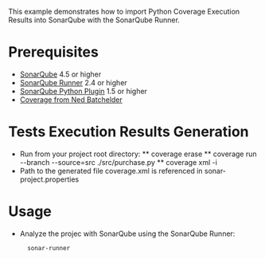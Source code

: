 This example demonstrates how to import Python Coverage Execution Results into SonarQube with the SonarQube Runner.

Prerequisites
=============
* [SonarQube](http://www.sonarsource.org/downloads/) 4.5 or higher
* [SonarQube Runner](http://docs.sonarqube.org/display/SONAR/Installing+and+Configuring+SonarQube+Runner) 2.4 or higher
* [SonarQube Python Plugin](http://docs.sonarqube.org/display/SONAR/Python+Plugin) 1.5 or higher
* [Coverage from Ned Batchelder](http://nedbatchelder.com/code/coverage/cmd.html)

Tests Execution Results Generation
==================================
* Run from your project root directory:
** coverage erase
** coverage run --branch --source=src ./src/purchase.py
** coverage xml -i
* Path to the generated file coverage.xml is referenced in sonar-project.properties

Usage
=====
* Analyze the projec with SonarQube using the SonarQube Runner:

        sonar-runner
